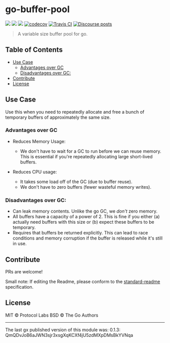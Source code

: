 # go-buffer-pool

[![](https://img.shields.io/badge/made%20by-Protocol%20Labs-blue.svg?style=flat-square)](https://protocol.ai)
[![](https://img.shields.io/badge/project-libp2p-yellow.svg?style=flat-square)](https://libp2p.io/)
[![](https://img.shields.io/badge/freenode-%23libp2p-yellow.svg?style=flat-square)](https://webchat.freenode.net/?channels=%23libp2p)
[![codecov](https://codecov.io/gh/libp2p/go-buffer-pool/branch/master/graph/badge.svg)](https://codecov.io/gh/libp2p/go-buffer-pool)
[![Travis CI](https://travis-ci.org/libp2p/go-buffer-pool.svg?branch=master)](https://travis-ci.org/libp2p/go-buffer-pool)
[![Discourse posts](https://img.shields.io/discourse/https/discuss.libp2p.io/posts.svg)](https://discuss.libp2p.io)

> A variable size buffer pool for go.

## Table of Contents

- [Use Case](#use-case)
  - [Advantages over GC](#advantages-over-gc)
  - [Disadvantages over GC:](#disadvantages-over-gc)
- [Contribute](#contribute)
- [License](#license)

## Use Case

Use this when you need to repeatedly allocate and free a bunch of temporary
buffers of approximately the same size.

### Advantages over GC

- Reduces Memory Usage:

  - We don't have to wait for a GC to run before we can reuse memory. This is
    essential if you're repeatedly allocating large short-lived buffers.

- Reduces CPU usage:
  - It takes some load off of the GC (due to buffer reuse).
  - We don't have to zero buffers (fewer wasteful memory writes).

### Disadvantages over GC:

- Can leak memory contents. Unlike the go GC, we *don't* zero memory.
- All buffers have a capacity of a power of 2. This is fine if you either (a)
  actually need buffers with this size or (b) expect these buffers to be
  temporary.
- Requires that buffers be returned explicitly. This can lead to race conditions
  and memory corruption if the buffer is released while it's still in use.

## Contribute

PRs are welcome!

Small note: If editing the Readme, please conform to the
[standard-readme](https://github.com/RichardLitt/standard-readme) specification.

## License

MIT © Protocol Labs BSD © The Go Authors

***

The last gx published version of this module was: 0.1.3:
QmQDvJoB6aJWN3sjr3xsgXqKCXf4jU5zdMXpDMsBkYVNqa
